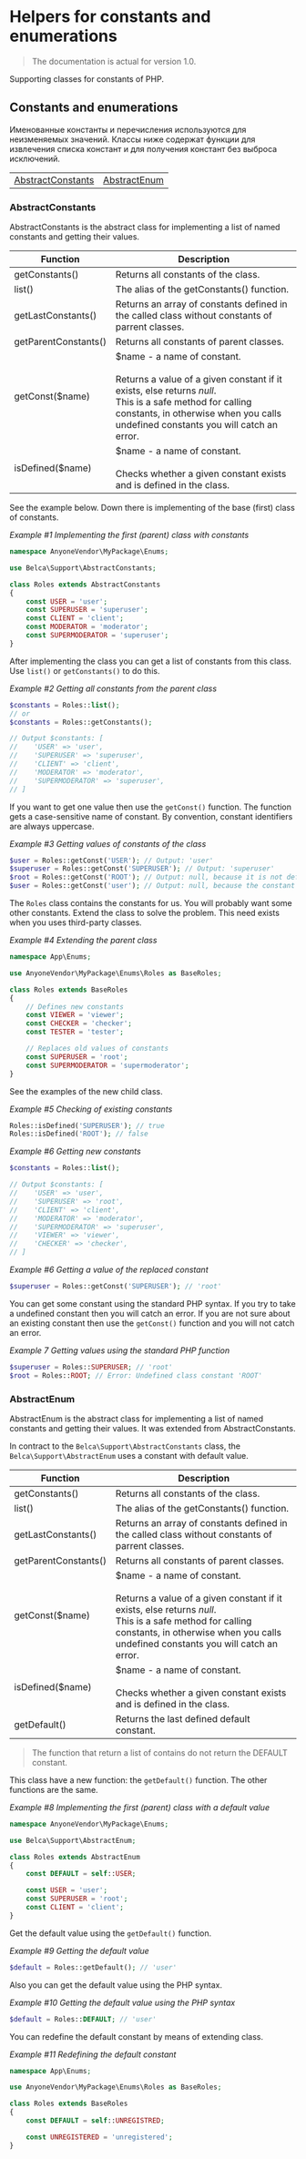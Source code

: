 # Helpers for constants and enumerations

> The documentation is actual for version 1.0.

Supporting classes for constants of PHP.

## <a name="constants"></a> Constants and enumerations

Именованные константы и перечисления используются для неизменяемых значений. Классы ниже содержат функции для извлечения списка констант и для получения констант без выброса исключений.

|||
|--|--|
|[AbstractConstants](#abstract-constants)|[AbstractEnum](#abstract-enum)|

### <a name="abstract-constants"></a> AbstractConstants

AbstractConstants is the abstract class for implementing a list of named constants and getting their values.

|Function|Description|
|--|--|
|getConstants()|Returns all constants of the class.|
|list()|The alias of the getConstants() function.|
|getLastConstants()|Returns an array of constants defined in the called class without constants of parrent classes.|
|getParentConstants()|Returns all constants of parent classes.|
|getConst($name)|$name - a name of constant.<br/><br/> Returns a value of a given constant if it exists, else returns *null*.<br/>  This is a safe method for calling constants, in otherwise when you calls undefined constants you will catch an error.|
|isDefined($name)|$name - a name of constant. <br/><br/> Checks whether a given constant exists and is defined in the class.|

See the example below. Down there is implementing of the base (first) class of constants.

*Example #1 Implementing the first (parent) class with constants*
```php
namespace AnyoneVendor\MyPackage\Enums;

use Belca\Support\AbstractConstants;

class Roles extends AbstractConstants
{
    const USER = 'user';
    const SUPERUSER = 'superuser';
    const CLIENT = 'client';
    const MODERATOR = 'moderator';
    const SUPERMODERATOR = 'superuser';
}
```

After implementing the class you can get a list of constants from this class. Use ```list()``` or ```getConstants()``` to do this.

*Example #2 Getting all constants from the parent class*
```php
$constants = Roles::list();
// or
$constants = Roles::getConstants();

// Output $constants: [
//    'USER' => 'user',
//    'SUPERUSER' => 'superuser',
//    'CLIENT' => 'client',
//    'MODERATOR' => 'moderator',
//    'SUPERMODERATOR' => 'superuser',
// ]
```

If you want to get one value then use the ```getConst()``` function. The function gets a case-sensitive name of constant. By convention, constant identifiers are always uppercase.

*Example #3 Getting values of constants of the class*
```php
$user = Roles::getConst('USER'); // Output: 'user'
$superuser = Roles::getConst('SUPERUSER'); // Output: 'superuser'
$root = Roles::getConst('ROOT'); // Output: null, because it is not defined
$user = Roles::getConst('user'); // Output: null, because the constant was defined in uppercase
```

The `Roles` class contains the constants for us.
You will probably want some other constants. Extend the class to solve the problem. This need exists when you uses third-party classes.

*Example #4 Extending the parent class*
```php
namespace App\Enums;

use AnyoneVendor\MyPackage\Enums\Roles as BaseRoles;

class Roles extends BaseRoles
{
    // Defines new constants
    const VIEWER = 'viewer';
    const CHECKER = 'checker';
    const TESTER = 'tester';

    // Replaces old values of constants
    const SUPERUSER = 'root';
    const SUPERMODERATOR = 'supermoderator';
}
```

See the examples of the new child class.

*Example #5 Checking of existing constants*
```php
Roles::isDefined('SUPERUSER'); // true
Roles::isDefined('ROOT'); // false
```

*Example #6 Getting new constants*
```php
$constants = Roles::list();

// Output $constants: [
//    'USER' => 'user',
//    'SUPERUSER' => 'root',
//    'CLIENT' => 'client',
//    'MODERATOR' => 'moderator',
//    'SUPERMODERATOR' => 'superuser',
//    'VIEWER' => 'viewer',
//    'CHECKER' => 'checker',
// ]
```

*Example #6 Getting a value of the replaced constant*
```php
$superuser = Roles::getConst('SUPERUSER'); // 'root'
```

You can get some constant using the standard PHP syntax. If you try to take a undefined constant then you will catch an error.
If you are not sure about an existing constant then use the ```getConst()``` function and you will not catch an error.

*Example 7 Getting values using the standard PHP function*
```php
$superuser = Roles::SUPERUSER; // 'root'
$root = Roles::ROOT; // Error: Undefined class constant 'ROOT'
```

### <a name="abstract-enum"></a> AbstractEnum

AbstractEnum is the abstract class for implementing a list of named constants and getting their values. It was extended from AbstractConstants.

In contract to the `Belca\Support\AbstractConstants` class, the `Belca\Support\AbstractEnum` uses a constant with default value.

|Function|Description|
|--|--|
|getConstants()|Returns all constants of the class.|
|list()|The alias of the getConstants() function.|
|getLastConstants()|Returns an array of constants defined in the called class without constants of parrent classes.|
|getParentConstants()|Returns all constants of parent classes.|
|getConst($name)|$name - a name of constant.<br/><br/> Returns a value of a given constant if it exists, else returns *null*.<br/>  This is a safe method for calling constants, in otherwise when you calls undefined constants you will catch an error.|
|isDefined($name)|$name - a name of constant. <br/><br/> Checks whether a given constant exists and is defined in the class.|
|getDefault()|Returns the last defined default constant.|

> The function that return a list of contains do not return the DEFAULT constant.

This class have a new function: the ```getDefault()``` function. The other functions are the same.

*Example #8 Implementing the first (parent) class with a default value*
```php
namespace AnyoneVendor\MyPackage\Enums;

use Belca\Support\AbstractEnum;

class Roles extends AbstractEnum
{
    const DEFAULT = self::USER;

    const USER = 'user';
    const SUPERUSER = 'root';
    const CLIENT = 'client';
}
```

Get the default value using the ```getDefault()``` function.

*Example #9 Getting the default value*
```php
$default = Roles::getDefault(); // 'user'
```

Also you can get the default value using the PHP syntax.

*Example #10 Getting the default value using the PHP syntax*
```php
$default = Roles::DEFAULT; // 'user'
```

You can redefine the default constant by means of extending class.

*Example #11 Redefining the default constant*
```php
namespace App\Enums;

use AnyoneVendor\MyPackage\Enums\Roles as BaseRoles;

class Roles extends BaseRoles
{
    const DEFAULT = self::UNREGISTRED;

    const UNREGISTERED = 'unregistered';
}
```
